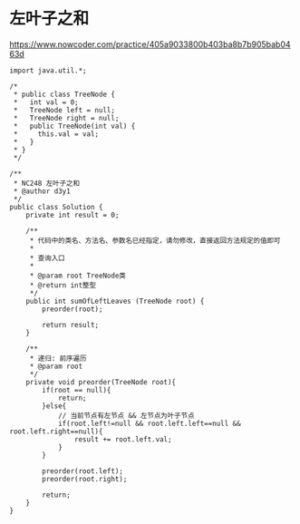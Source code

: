 # 左叶子之和
https://www.nowcoder.com/practice/405a9033800b403ba8b7b905bab0463d

    import java.util.*;
    
    /*
     * public class TreeNode {
     *   int val = 0;
     *   TreeNode left = null;
     *   TreeNode right = null;
     *   public TreeNode(int val) {
     *     this.val = val;
     *   }
     * }
     */
    
    /**
     * NC248 左叶子之和
     * @author d3y1
     */
    public class Solution {
        private int result = 0;
    
        /**
         * 代码中的类名、方法名、参数名已经指定，请勿修改，直接返回方法规定的值即可
         *
         * 查询入口
         *
         * @param root TreeNode类
         * @return int整型
         */
        public int sumOfLeftLeaves (TreeNode root) {
            preorder(root);
    
            return result;
        }
    
        /**
         * 递归: 前序遍历
         * @param root
         */
        private void preorder(TreeNode root){
            if(root == null){
                return;
            }else{
                // 当前节点有左节点 && 左节点为叶子节点
                if(root.left!=null && root.left.left==null && root.left.right==null){
                    result += root.left.val;
                }
            }
    
            preorder(root.left);
            preorder(root.right);
    
            return;
        }
    }
    

